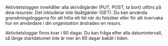 Aktivitetsloggen innehåller alla skrivåtgärder (PUT, POST, ta bort) utförs på dina resurser. Det inkluderar inte läsåtgärder (GET). Du kan använda granskningsloggarna för att hitta ett fel när du felsöker eller för att övervaka hur en användare i din organisation ändrades en resurs.

Aktivitetsloggar finns kvar i 90 dagar. Du kan fråga efter alla datumintervall, så länge startdatumet inte är mer än 90 dagar bakåt i tiden.

